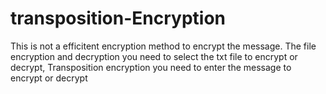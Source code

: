 # transposition-Encryption
This is not a efficitent encryption method to encrypt the message.
The file encryption and decryption you need to select the txt file to encrypt or decrypt,
Transposition encryption you need to enter the message to encrypt or decrypt

